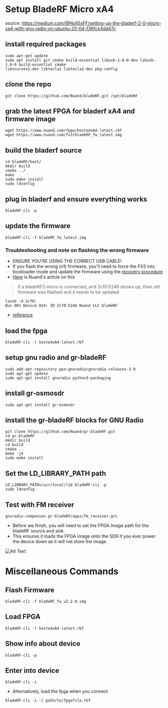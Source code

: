 # Setup BladeRF Micro xA4

source: https://medium.com/@Null0xFF/setting-up-the-bladerf-2-0-micro-xa4-with-gnu-radio-on-ubuntu-20-04-f36fce4dd47c

## install required packages

```
sudo apt-get update
sudo apt install git cmake build-essential libusb-1.0-0-dev libusb-1.0-0 build-essential cmake
libncurses5-dev libtecla1 libtecla1-dev pkg-config
```

## clone the repo

`git clone https://github.com/Nuand/bladeRF.git /opt/bladeRF`

## grab the latest FPGA for bladerf xA4 and firmware image
```
wget https://www.nuand.com/fpga/hostedxA4-latest.rbf
wget https://www.nuand.com/fx3/bladeRF_fw_latest.img
```

## build the bladerf source

```
cd bladeRF/host/
mkdir build
cmake ../
make
sudo make install
sudo ldconfig
```

## plug in bladerf and ensure everything works

`bladeRF-cli -p`

## update the firmware

`bladeRF-cli -f bladeRF_fw_latest.img`

### Troubleshooting and note on flashing the wrong firmware

- ENSURE YOU'RE USING THE CORRECT USB CABLE!
- If you flash the wrong (v1) firmware, you'll need to force the FX3 into bootloader mode and update the firmware using the [recovery procedure](https://github.com/Nuand/bladeRF/wiki/Upgrading-bladeRF-FX3-Firmware#Upgrading_using_the_FX3_bootloader_Recovery_Method)
- [Here](https://www.nuand.com/forums/viewtopic.php?p=8892) is Nuand's article on this

> If a bladeRF2‑micro is connected, and 2cf0:5246 shows up, then old firmware was flashed and it needs to be updated
```
lsusb -d 2cf0:
Bus 001 Device 024: ID 2cf0:5246 Nuand LLC bladeRF
```

- [reference](https://www.nuand.com/forums/viewtopic.php?p=8892)

## load the fpga

`bladeRF-cli -l hostedxA4-latest.rbf`

## setup gnu radio and gr-bladeRF

```
sudo add-apt-repository ppa:gnuradio/gnuradio-releases-3.9
sudo apt-get update
sudo apt-get install gnuradio python3-packaging
```

## install gr-osmosdr

`sudo apt-get install gr-osmosdr`

## install the gr-bladeRF blocks for GNU Radio

```
git clone https://github.com/Nuand/gr-bladeRF.git
cd gr-bladeRF
mkdir build
cd build
cmake ..
make -j4
sudo make install
```

## Set the LD_LIBRARY_PATH path

```
LD_LIBRARY_PATH=/usr/local/lib bladeRF-cli -p
sudo ldconfig
```

## Test with FM receiver

`gnuradio-companion gr-bladeRF/apps/fm_receiver.grc`

- Before we finish, you will need to set the FPGA Image path for the bladeRF source and sink.
- This ensures it loads the FPGA image onto the SDR if you ever power the device down as it will not store the image.

![Alt Text](https://miro.medium.com/v2/resize:fit:1196/format:webp/1*qDry9Ey48BROu-h0qYbYUQ.png)

# Miscellaneous Commands

## Flash Firmware 

`bladeRF-cli -f bladeRF_fw_v2.2.0.img`

## Load FPGA

`bladeRF-cli -l hostedxA4-latest.rbf`

## Show info about device 

`bladeRF-cli -p`

## Enter into device 

`bladeRF-cli -i`

- Alternatively, load the fpga when you connect

`bladeRF-cli -i -l path/to/fpgafile.rbf`


